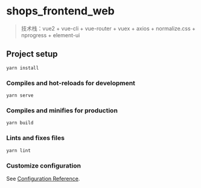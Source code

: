 # shops_frontend_web

> 技术栈：vue2 + vue-cli + vue-router + vuex + axios + normalize.css + nprogress + element-ui

## Project setup

```
yarn install
```

### Compiles and hot-reloads for development

```
yarn serve
```

### Compiles and minifies for production

```
yarn build
```

### Lints and fixes files

```
yarn lint
```

### Customize configuration

See [Configuration Reference](https://cli.vuejs.org/config/).

